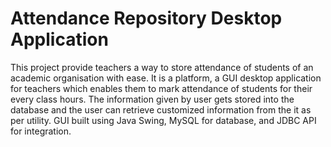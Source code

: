# Attendance Repository Desktop Application

This project provide teachers a way to store attendance of students of an academic organisation with ease. It is a platform, a GUI desktop application for teachers which enables them to mark attendance of students for their every class hours. The information given by user gets stored into the database and the user can retrieve customized information from the it as per utility. 
GUI built using Java Swing, MySQL for database, and JDBC API for integration.
